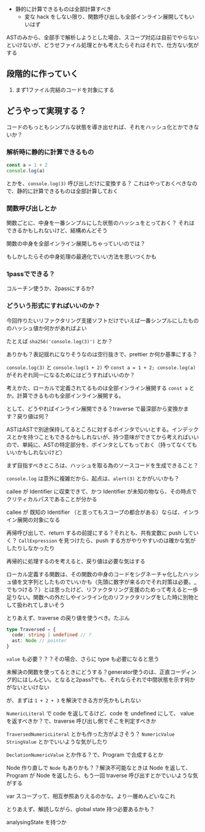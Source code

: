 * 静的に計算できるものは全部計算すべき
  * 変な hack をしない限り、関数呼び出しも全部インライン展開してもいいはず

ASTのみから、全部手で解析しようとした場合、スコープ対応は自前でやらないといけないが、どうせファイル処理とかも考えたらそれはそれで、仕方ない気がする

## 段階的に作っていく

1. まず1ファイル完結のコードを対象にする

## どうやって実現する？

コードのもっともシンプルな状態を導き出せれば、それをハッシュ化とかできないか？

### 解析時に静的に計算できるもの

```ts
const a = 1 + 2
console.log(a)
```

とかを、`console.log(3)` 呼び出しだけに変換する？
これはやっておくべきなので、静的に計算できるものは全部計算しておく

### 関数呼び出しとか

関数ごとに、中身を一番シンプルにした状態のハッシュをとっておく？
それはできるかもしれないけど、結構めんどそう

関数の中身を全部インライン展開しちゃっていいのでは？

もしかしたらその中身処理の最適化でいい方法を思いつくかも

### 1passでできる？

コルーチン使うか、2passにするか?

### どういう形式にすればいいのか？

今回作りたいリファクタリング支援ソフトだけでいえば一番シンプルにしたもののハッシュ値か何かがあればよい

たとえば `sha256('console.log(3)')` とか？

ありかも？表記揺れになりそうなのは空行抜きで、prettier か何か基準にする？

`console.log(3)` と `console.log(1 + 2)` や `const a = 1 + 2; console.log(a)` がそれぞれ同一になるためにはどうすればいいのか？

考えかた、ローカルで定義されてるものは全部インライン展開する `const a` とか。計算できるものも全部インライン展開する。

として、どうやればインライン展開できる？traverse で最深部から変換かます？戻り値は何？

ASTはASTで別途保持してるところに対するポインタでいいとする。インデックスとかを持つこともできるかもしれないが、持つ意味ができてから考えればいいので、単純に、ASTの特定部分を、ポインタとしてもっておく（持ってなくてもいいかもしれないけど）

まず目指すべきところは、ハッシュを取る為のソースコードを生成できること？

`console.log` は意外に複雑だから、起点は、`alert(3)` とかがいいかも？

callee が Identifier に収束できて、かつ Identifier が未知の物なら、その時点でクリティカルパスであることが分かる

callee が 既知の Identifier （と言ってもスコープの都合がある）ならば、インライン展開の対象になる

再帰呼び出しで、return するの前提にする？それとも、共有変数に push していく？ `CallExpression` を見つけたら、push する方がやりやすいのは確かな気がしたりしなかったり

再帰的に処理するのを考えると、戻り値は必要な気はする

ローカル定義する関数は、その関数の中身のコードをシグネーチャ化したハッシュ値を文字列としたものでいいかも（先頭に数字が来るのでそれ対策は必要。_でもつける？）とは思ったけど、リファクタリング支援のためって考えると一歩足りない。関数への外だしやインライン化のリファクタリングをした時に別物として扱われてしまいそう

とりあえず、traverse の戻り値を使うべき。たぶん

```ts
type Traversed = {
  code: string | undefined // ?
  ast: Node // pointer
}
```

`value` も必要？？？その場合、さらに type も必要になると思う

未解決の関数を使ってるときにどうする？generator使うのは、正直コーディング的にはしんどい。となると2pass?でも、それならそれで中間状態を示す何かがないといけない

が、まずは `1 + 2 + 3` を解決できる方が先かもしれない

`NumericLiteral` で code を返してるけど、code を undefined にして、 value を返すべきか？で、traverse 呼び出し側でそこを判定すべきか

`TraversedNumericLiteral` とかも作った方がよさそう？
`NumericValue` `StringValue` とかでいいような気がしたり

`DeclationNumericValue` とか作る？で、Program で合成するとか

Node 作り直しで `Node` もありかも？？解決不可能なときは Node を返して、Program が Node を返したら、もう一回 traverse 呼び出すとかでいいような気がする

var スコープって、相互参照ありえるのかな。より一層めんどいなこれ

とりあえず、解読しながら、global state 持つ必要あるかも？

analysingState を持つか


